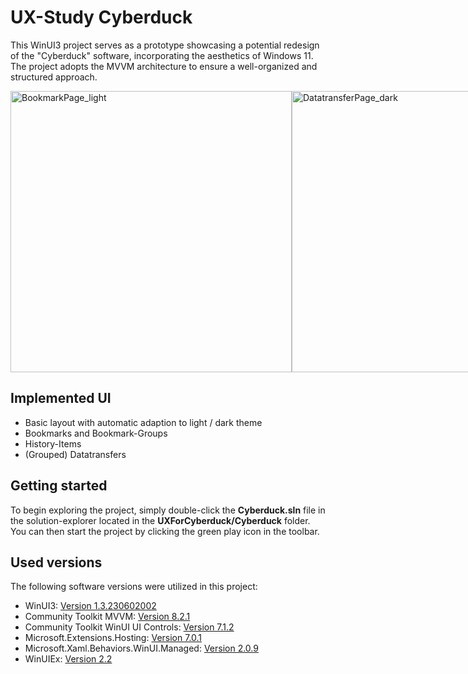 # UX-Study Cyberduck
This WinUI3 project serves as a prototype showcasing a potential redesign of the "Cyberduck" software, incorporating the aesthetics of Windows 11. The project adopts the MVVM architecture to ensure a well-organized and structured approach.

<div style="display: flex; flex-direction: row;">
  <img width="450" alt="BookmarkPage_light" src="https://github.com/janwaelti98/UXForCyberduck/assets/79445035/f6193f96-8703-4e1d-8123-a7256d7bdaac.png">
  <img width="450" alt="DatatransferPage_dark" src="https://github.com/janwaelti98/UXForCyberduck/assets/79445035/d373358d-e23e-42f5-90e7-be227ac00076.png">
</div>

## Implemented UI
- Basic layout with automatic adaption to light / dark theme
- Bookmarks and Bookmark-Groups
- History-Items
- (Grouped) Datatransfers

## Getting started
To begin exploring the project, simply double-click the **Cyberduck.sln** file in the solution-explorer located in the **UXForCyberduck/Cyberduck** folder. You can then start the project by clicking the green play icon in the toolbar.

## Used versions
The following software versions were utilized in this project:
- WinUI3: [Version 1.3.230602002](https://www.nuget.org/packages/Microsoft.WindowsAppSDK/1.3.230602002)
- Community Toolkit MVVM: [Version 8.2.1](https://www.nuget.org/packages/CommunityToolkit.Mvvm/8.2.1)
- Community Toolkit WinUI UI Controls: [Version 7.1.2](https://www.nuget.org/packages/CommunityToolkit.WinUI.UI.Controls/7.1.2)
- Microsoft.Extensions.Hosting: [Version 7.0.1](https://www.nuget.org/packages/Microsoft.Extensions.Hosting/7.0.1)
- Microsoft.Xaml.Behaviors.WinUI.Managed: [Version 2.0.9](https://www.nuget.org/packages/Microsoft.Xaml.Behaviors.WinUI.Managed/2.0.9)
- WinUIEx: [Version 2.2](https://www.nuget.org/packages/WinUIEx/2.2)
